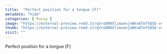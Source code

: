 ```yaml
---
title:  "Perfect position for a tongue [F]"
metadate: "hide"
categories: [ Pussy ]
image: "https://external-preview.redd.it/qVroDN9XlimuenjnWknATefVQSE-v4NQK1zb_ylhPmQ.jpg?auto=webp&s=7215143cb0a9a17ad5720f08b5794425d7a36c8e"
thumb: "https://external-preview.redd.it/qVroDN9XlimuenjnWknATefVQSE-v4NQK1zb_ylhPmQ.jpg?width=640&crop=smart&auto=webp&s=8f06f76c65cc84bdceb66a2db5d2b070ff66a736"
visit: ""
---
```

Perfect position for a tongue [F]
